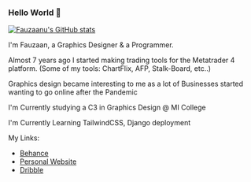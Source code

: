 ### Hello World 👋

[![Fauzaanu's GitHub stats](https://github-readme-stats.vercel.app/api?username=fauzaanu)](https://github.com/anuraghazra/github-readme-stats)

I'm Fauzaan, a Graphics Designer & a Programmer.

Almost 7 years ago I started making trading tools for the Metatrader 4 platform. (Some of my tools: ChartFlix, AFP, Stalk-Board, etc..)

Graphics design became interesting to me as a lot of Businesses started wanting to go online after the Pandemic

I'm Currently studying a C3 in Graphics Design @ MI College

I'm Currently Learning TailwindCSS, Django deployment

My Links:
- [Behance](https://www.behance.net/fauzaanu)
- [Personal Website](https://www.fauzaanu.com)
- [Dribble](https://dribbble.com/fauzaanu)
